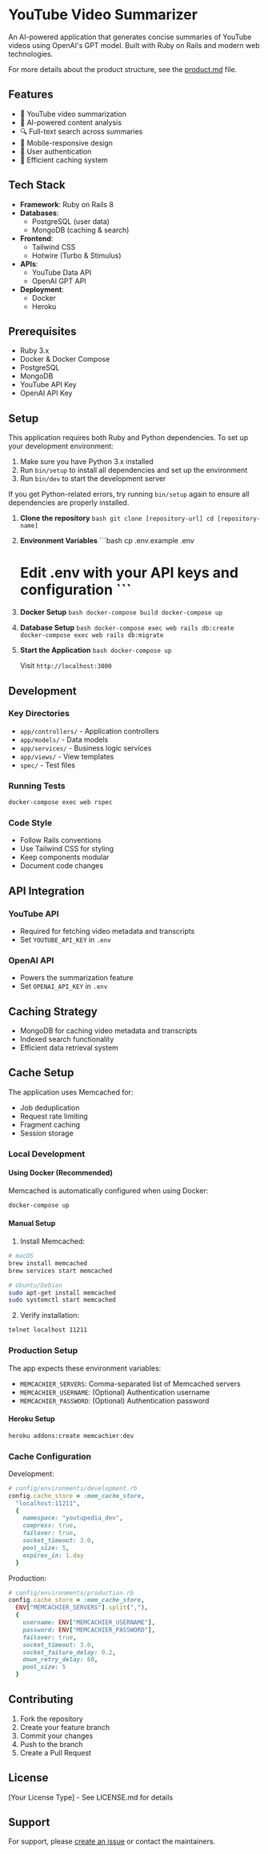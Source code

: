 # YouTube Video Summarizer

An AI-powered application that generates concise summaries of YouTube videos using OpenAI's GPT model. Built with Ruby on Rails and modern web technologies.

For more details about the product structure, see the [product.md](product.md) file.

## Features

- 🎥 YouTube video summarization
- 🤖 AI-powered content analysis
- 🔍 Full-text search across summaries
- 📱 Mobile-responsive design
- 🔐 User authentication
- 💾 Efficient caching system

## Tech Stack

- **Framework**: Ruby on Rails 8
- **Databases**:
  - PostgreSQL (user data)
  - MongoDB (caching & search)
- **Frontend**:
  - Tailwind CSS
  - Hotwire (Turbo & Stimulus)
- **APIs**:
  - YouTube Data API
  - OpenAI GPT API
- **Deployment**:
  - Docker
  - Heroku

## Prerequisites

- Ruby 3.x
- Docker & Docker Compose
- PostgreSQL
- MongoDB
- YouTube API Key
- OpenAI API Key

## Setup

This application requires both Ruby and Python dependencies. To set up your development environment:

1. Make sure you have Python 3.x installed
2. Run `bin/setup` to install all dependencies and set up the environment
3. Run `bin/dev` to start the development server

If you get Python-related errors, try running `bin/setup` again to ensure all dependencies are properly installed.

1. **Clone the repository**   ```bash
   git clone [repository-url]
   cd [repository-name]   ```

2. **Environment Variables**   ```bash
   cp .env.example .env
   # Edit .env with your API keys and configuration   ```

3. **Docker Setup**   ```bash
   docker-compose build
   docker-compose up   ```

4. **Database Setup**   ```bash
   docker-compose exec web rails db:create
   docker-compose exec web rails db:migrate   ```

5. **Start the Application**   ```bash
   docker-compose up   ```

   Visit `http://localhost:3000`

## Development

### Key Directories

- `app/controllers/` - Application controllers
- `app/models/` - Data models
- `app/services/` - Business logic services
- `app/views/` - View templates
- `spec/` - Test files

### Running Tests

```bash
docker-compose exec web rspec
```

### Code Style

- Follow Rails conventions
- Use Tailwind CSS for styling
- Keep components modular
- Document code changes

## API Integration

### YouTube API
- Required for fetching video metadata and transcripts
- Set `YOUTUBE_API_KEY` in `.env`

### OpenAI API
- Powers the summarization feature
- Set `OPENAI_API_KEY` in `.env`

## Caching Strategy

- MongoDB for caching video metadata and transcripts
- Indexed search functionality
- Efficient data retrieval system

## Cache Setup

The application uses Memcached for:
- Job deduplication
- Request rate limiting
- Fragment caching
- Session storage

### Local Development

#### Using Docker (Recommended)
Memcached is automatically configured when using Docker:
```bash
docker-compose up
```

#### Manual Setup
1. Install Memcached:
```bash
# macOS
brew install memcached
brew services start memcached

# Ubuntu/Debian
sudo apt-get install memcached
sudo systemctl start memcached
```

2. Verify installation:
```bash
telnet localhost 11211
```

### Production Setup

The app expects these environment variables:
- `MEMCACHIER_SERVERS`: Comma-separated list of Memcached servers
- `MEMCACHIER_USERNAME`: (Optional) Authentication username
- `MEMCACHIER_PASSWORD`: (Optional) Authentication password

#### Heroku Setup
```bash
heroku addons:create memcachier:dev
```

### Cache Configuration

Development:
```ruby
# config/environments/development.rb
config.cache_store = :mem_cache_store,
  "localhost:11211",
  {
    namespace: "youtupedia_dev",
    compress: true,
    failover: true,
    socket_timeout: 3.0,
    pool_size: 5,
    expires_in: 1.day
  }
```

Production:
```ruby
# config/environments/production.rb
config.cache_store = :mem_cache_store,
  ENV["MEMCACHIER_SERVERS"].split(","),
  {
    username: ENV["MEMCACHIER_USERNAME"],
    password: ENV["MEMCACHIER_PASSWORD"],
    failover: true,
    socket_timeout: 3.0,
    socket_failure_delay: 0.2,
    down_retry_delay: 60,
    pool_size: 5
  }
```

## Contributing

1. Fork the repository
2. Create your feature branch
3. Commit your changes
4. Push to the branch
5. Create a Pull Request

## License

[Your License Type] - See LICENSE.md for details

## Support

For support, please [create an issue](repository-issues-url) or contact the maintainers.
